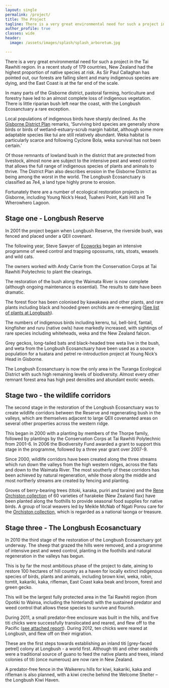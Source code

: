 ```yaml
---
layout: single
permalink: /project/
title: The Project
tagline: There is a very great environmental need for such a project in the Tai Rawhiti region.
author_profile: true
classes: wide
header:
  image: /assets/images/splash/splash_arboretum.jpg

---
```


There is a very great environmental need for such a project in the Tai Rawhiti region. In a recent study of 179 countries, New Zealand had the highest proportion of native species at risk.  As Sir Paul Callaghan has pointed out, our forests are falling silent and many indigenous species are dying, and the East Coast is at the far end of the scale.

In many parts of the Gisborne district, pastoral farming, horticulture and forestry have led to an almost complete loss of indigenous vegetation. There is little riparian bush left near the coast, with the Longbush Ecosanctuary a rare exception.

Local populations of indigenous birds have sharply declined. As the [Gisborne District Plan](http://www.gdc.govt.nz/assets/District-plan-text/Chapters/Chapter04NaturalHeritageDOCSn77570v1_2.pdf) remarks, ‘Surviving bird species are generally shore birds or birds of wetland-estuary-scrub margin habitat, although some more adaptable species like tui are still relatively abundant. Weka habitat is particularly scarce and following Cyclone Bola, weka survival has not been certain.’

Of those remnants of lowland bush in the district that are protected from livestock, almost none are subject to the intensive pest and weed control that allows the full range of indigenous species of plants and animals to thrive. The District Plan also describes erosion in the Gisborne District as being among the worst in the world. The Longbush Ecosanctuary is classified as 7e4, a land type highly prone to erosion.

Fortunately there are a number of ecological restoration projects in Gisborne, including Young Nick’s Head, Tuaheni Point, Kaiti Hill and Te Wherowhero Lagoon.


## Stage one - Longbush Reserve

In 2001 the project begain when Longbush Reserve, the riverside bush, was fenced and placed under a QEII covenant.

The following year, Steve Sawyer of [Ecoworks](http://www.ecoworks.co.nz/) began an intensive programme of weed control and trapping opossums, rats, stoats, weasels and wild cats.

The owners worked with Andy Carrie from the Conservation Corps at Tai Rawhiti Polytechnic to plant the clearings.

The restoration of the bush along the Waimata River is now complete (although ongoing maintenance is essential). The results to date have been dramatic.

The forest floor has been colonised by kawakawa and other plants, and rare plants including black and hooded green orchids are re-emerging ([See list of plants at Longbush](/assets/documents/SpeciesList.pdf)).

The numbers of indigenous birds including kereru, tui, bell-bird, fantail, kingfisher and ruru (native owls) have markedly increased, with sightings of rare species including whiteheads, weka and the New Zealand falcon.

Grey geckos, long-tailed bats and black-headed tree weta live in the bush, and weta from the Longbush Ecosanctuary have been used as a source population for a tuatara and petrel re-introduction project at Young Nick’s Head in Gisborne.

The Longbush Ecosanctuary is now the only area in the Turanga Ecological District with such high remaining levels of biodiversity. Almost every other remnant forest area has high pest densities and abundant exotic weeds.


## Stage two - the wildlife corridors

The second stage in the restoration of the Longbush Ecosanctuary was to create wildlife corridors between the Reserve and regenerating bush in the valleys, which are themselves adjacent to large QEII covenanted areas on several other properties across the western ridge.

This began in 2000 with a planting by members of the Thorpe family, followed by plantings by the Conservation Corps at Tai Rawhiti Polytechnic from 2001-6. In 2006 the Biodiversity Fund awarded a grant to support this stage in the programme, followed by a three year grant over 2007-9.

Since 2000, wildlife corridors have been created along the three streams which run down the valleys from the high western ridges, across the flats and down to the Waimata River. The most southerly of these corridors has been achieved by natural regeneration, while those along the middle and most northerly streams are created by fencing and planting.

Groves of berry-bearing trees (titoki, karaka, puriri and taraire) and the [Rene Orchiston collection](http://www.landcareresearch.co.nz/research/biosystematics/plants/harakeke/) of 60 varieties of harakeke (New Zealand flax) have been planted along the foothills to provide seasonal food supplies for native birds. A group of local weavers led by Meikle McNab of Ngati Porou care for the [Orchiston collection](http://www.landcareresearch.co.nz/research/biosystematics/plants/harakeke/), which is regarded as a national taonga or treasure.


## Stage three - The Longbush Ecosanctuary

In 2010 the third stage of the restoration of the Longbush Ecosanctuary got underway. The sheep that grazed the hills were removed, and a programme of intensive pest and weed control, planting in the foothills and natural regeneration in the valleys has begun.

This is by far the most ambitious phase of the project to date, aiming to restore 100 hectares of hill country as a haven for locally extinct indigenous species of birds, plants and animals, including brown kiwi, weka, robin, tomtit, kakariki, kaka, rifleman, East Coast kaka beak and broom, forest and green gecko.

This will be the largest fully protected area in the Tai Rawhiti region (from Opotiki to Wairoa, including the hinterland) with the sustained predator and weed control that allows these species to survive and flourish.

During 2011, a small predator-free enclosure was built in the hills, and five titi chicks were successfully translocated and reared, and flew off to the Pacific ([see attached report](/assets/documents/FirstYearTitiProjectReport.pdf)). During 2012, ten chicks were reared at Longbush, and flew off on their migration.

These are the first steps towards establishing an inland titi [grey-faced petrel] colony at Longbush - a world first. Although titi and other seabirds were a traditional source of guano to feed the native plants and trees, inland colonies of titi (once numerous) are now rare in New Zealand.

A predator-free fence in the Waikereru hills for kiwi, kakariki, kaka and rifleman is also planned, with a kiwi creche behind the Welcome Shelter – the Longbush Kiwi Haven.